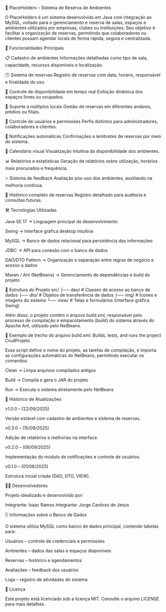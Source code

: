🏢 PlaceHolders – Sistema de Reserva de Ambientes

O PlaceHolders é um sistema desenvolvido em Java com integração ao MySQL, voltado para o gerenciamento e reserva de salas, espaços e ambientes utilizados por empresas, clubes ou instituições.
Seu objetivo é facilitar a organização de reservas, permitindo que colaboradores ou clientes possam agendar locais de forma rápida, segura e centralizada.

🚀 Funcionalidades Principais

📋 Cadastro de ambientes
Informações detalhadas como tipo de sala, capacidade, recursos disponíveis e localização.

🕒 Sistema de reservas
Registro de reservas com data, horário, responsável e finalidade do uso.

🔄 Controle de disponibilidade em tempo real
Exibição dinâmica dos espaços livres ou ocupados.

🏢 Suporte a múltiplos locais
Gestão de reservas em diferentes andares, prédios ou filiais.

👥 Controle de usuários e permissões
Perfis distintos para administradores, colaboradores e clientes.

🔔 Notificações automáticas
Confirmações e lembretes de reservas por meio do sistema.

📅 Calendário visual
Visualização intuitiva da disponibilidade dos ambientes.

📊 Relatórios e estatísticas
Geração de relatórios sobre utilização, horários mais procurados e frequência.

⭐ Sistema de feedback
Avaliação pós-uso dos ambientes, auxiliando na melhoria contínua.

🧾 Histórico completo de reservas
Registro detalhado para auditoria e consultas futuras.

🛠️ Tecnologias Utilizadas

Java SE 17 → Linguagem principal de desenvolvimento

Swing → Interface gráfica desktop intuitiva

MySQL → Banco de dados relacional para persistência das informações

JDBC → API para conexão com o banco de dados

DAO/DTO Pattern → Organização e separação entre regras de negócio e acesso a dados

Maven / Ant (NetBeans) → Gerenciamento de dependências e build do projeto

📂 Estrutura do Projeto
src/
├── dao/      # Classes de acesso ao banco de dados
├── dto/      # Objetos de transferência de dados
├── img/      # Ícones e imagens do sistema
└── view/     # Telas e formulários (interface gráfica Swing)


Além disso, o projeto contém o arquivo build.xml, responsável pelo processo de compilação e empacotamento (build) do sistema através do Apache Ant, utilizado pelo NetBeans.

🧩 Exemplo de trecho do arquivo build.xml:
<project name="CrudProjeto" default="default" basedir=".">
    <description>Builds, tests, and runs the project CrudProjeto.</description>
    <import file="nbproject/build-impl.xml"/>
</project>


Esse script define o nome do projeto, as tarefas de compilação, e importa as configurações automáticas do NetBeans, permitindo executar os comandos:

Clean → Limpa arquivos compilados antigos

Build → Compila e gera o JAR do projeto

Run → Executa o sistema diretamente pelo NetBeans

📅 Histórico de Atualizações

v1.0.0 – (22/09/2025)

Versão estável com cadastro de ambientes e sistema de reservas.

v0.3.0 – (15/09/2025)

Adição de relatórios e melhorias na interface.

v0.2.0 – (08/09/2025)

Implementação do módulo de notificações e controle de usuários.

v0.1.0 – (01/09/2025)

Estrutura inicial criada (DAO, DTO, VIEW).

👨‍💻 Desenvolvedores

Projeto idealizado e desenvolvido por:

Integrante: Isaac Ramos
Integrante: Jorge Cardoso de Jesus


🗄️ Informações sobre o Banco de Dados

O sistema utiliza MySQL como banco de dados principal, contendo tabelas para:

Usuários – controle de credenciais e permissões

Ambientes – dados das salas e espaços disponíveis

Reservas – histórico e agendamentos

Avaliações – feedback dos usuários

Logs – registro de atividades do sistema

📜 Licença

Este projeto está licenciado sob a licença MIT.
Consulte o arquivo LICENSE
 para mais detalhes.
